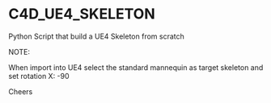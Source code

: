 # C4D_UE4_SKELETON
Python Script that build a UE4 Skeleton from scratch


NOTE: 

When import into UE4 select the standard mannequin as target skeleton and set rotation X: -90

Cheers
